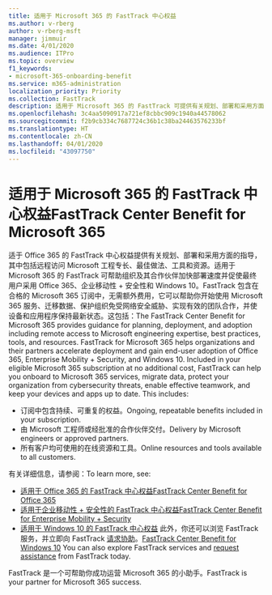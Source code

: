 ```yaml
---
title: 适用于 Microsoft 365 的 FastTrack 中心权益
ms.author: v-rberg
author: v-rberg-msft
manager: jimmuir
ms.date: 4/01/2020
ms.audience: ITPro
ms.topic: overview
f1_keywords:
- microsoft-365-onboarding-benefit
ms.service: m365-administration
localization_priority: Priority
ms.collection: FastTrack
description: 适用于 Microsoft 365 的 FastTrack 可提供有关规划、部署和采用方面的指导，其中包括远程访问 Microsoft 工程专长、最佳做法、工具和资源。适用于 Microsoft 365 的 FastTrack 可帮助组织及其合作伙伴加快部署速度并促使最终用户采用 Office 365、Windows 10 和企业移动性 + 安全性。
ms.openlocfilehash: 3c4aa5090917a721ef8cbbc909c1940a44578062
ms.sourcegitcommit: f2b9cb334c7687724c36b1c38ba24463576233bf
ms.translationtype: HT
ms.contentlocale: zh-CN
ms.lasthandoff: 04/01/2020
ms.locfileid: "43097750"
---
```

# <a name="fasttrack-center-benefit-for-microsoft-365"></a><span data-ttu-id="194d2-104">适用于 Microsoft 365 的 FastTrack 中心权益</span><span class="sxs-lookup"><span data-stu-id="194d2-104">FastTrack Center Benefit for Microsoft 365</span></span>

<span data-ttu-id="194d2-p102">适于 Office 365 的 FastTrack 中心权益提供有关规划、部署和采用方面的指导，其中包括远程访问 Microsoft 工程专长、最佳做法、工具和资源。适用于 Microsoft 365 的 FastTrack 可帮助组织及其合作伙伴加快部署速度并促使最终用户采用 Office 365、企业移动性 + 安全性和 Windows 10。FastTrack 包含在合格的 Microsoft 365 订阅中，无需额外费用，它可以帮助你开始使用 Microsoft 365 服务、迁移数据、保护组织免受网络安全威胁、实现有效的团队合作，并使设备和应用程序保持最新状态。这包括：</span><span class="sxs-lookup"><span data-stu-id="194d2-p102">The FastTrack Center Benefit for Microsoft 365 provides guidance for planning, deployment, and adoption including remote access to Microsoft engineering expertise, best practices, tools, and resources. FastTrack for Microsoft 365 helps organizations and their partners accelerate deployment and gain end-user adoption of Office 365, Enterprise Mobility + Security, and Windows 10. Included in your eligible Microsoft 365 subscription at no additional cost, FastTrack can help you onboard to Microsoft 365 services, migrate data, protect your organization from cybersecurity threats, enable effective teamwork, and keep your devices and apps up to date. This includes:</span></span>

- <span data-ttu-id="194d2-109">订阅中包含持续、可重复的权益。</span><span class="sxs-lookup"><span data-stu-id="194d2-109">Ongoing, repeatable benefits included in your subscription.</span></span>
- <span data-ttu-id="194d2-110">由 Microsoft 工程师或经批准的合作伙伴交付。</span><span class="sxs-lookup"><span data-stu-id="194d2-110">Delivery by Microsoft engineers or approved partners.</span></span>
- <span data-ttu-id="194d2-111">所有客户均可使用的在线资源和工具。</span><span class="sxs-lookup"><span data-stu-id="194d2-111">Online resources and tools available to all customers.</span></span>
  
<span data-ttu-id="194d2-112">有关详细信息，请参阅：</span><span class="sxs-lookup"><span data-stu-id="194d2-112">To learn more, see:</span></span>

- [<span data-ttu-id="194d2-113">适用于 Office 365 的 FastTrack 中心权益</span><span class="sxs-lookup"><span data-stu-id="194d2-113">FastTrack Center Benefit for Office 365</span></span>](O365-fasttrack-benefit-for-office-365.md) 
- [<span data-ttu-id="194d2-114">适用于企业移动性 + 安全性的 FastTrack 中心权益</span><span class="sxs-lookup"><span data-stu-id="194d2-114">FastTrack Center Benefit for Enterprise Mobility + Security</span></span>](EMS-fasttrack-benefit-for-EMS.md)
- <span data-ttu-id="194d2-115">[适用于 Windows 10 的 FastTrack 中心权益](Win-10-fasttrack-benefit-for-Windows-10.md) 此外，你还可以浏览 FastTrack 服务，并立即向 FastTrack [请求协助](https://go.microsoft.com/fwlink/p/?LinkId=2003903)。</span><span class="sxs-lookup"><span data-stu-id="194d2-115">[FastTrack Center Benefit for Windows 10](Win-10-fasttrack-benefit-for-Windows-10.md) You can also explore FastTrack services and [request assistance](https://go.microsoft.com/fwlink/p/?LinkId=2003903) from FastTrack today.</span></span>

<span data-ttu-id="194d2-116">FastTrack 是一个可帮助你成功运营 Microsoft 365 的小助手。</span><span class="sxs-lookup"><span data-stu-id="194d2-116">FastTrack is your partner for Microsoft 365 success.</span></span>
  